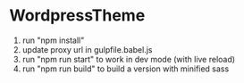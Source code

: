 # WordpressTheme

1. run "npm install"
2. update proxy url in gulpfile.babel.js
3. run "npm run start" to work in dev mode (with live reload)
4. run "npm run build" to build a version with minified sass

